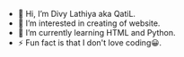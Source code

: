 - 👋 Hi, I’m Divy Lathiya aka QatiL.
- 👀 I’m interested in creating of website.
- 🌱 I’m currently learning HTML and Python.
- ⚡ Fun fact is that I don't love coding😀️.

<!---
DivyLathiya/DivyLathiya is a ✨ special ✨ repository because its `README.md` (this file) appears on your GitHub profile.
You can click the Preview link to take a look at your changes.
--->
